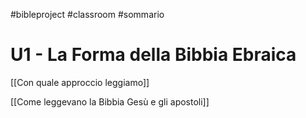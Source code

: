 #bibleproject #classroom #sommario

# U1 - La Forma della Bibbia Ebraica

[[Con quale approccio leggiamo]] 

[[Come leggevano la Bibbia Gesù e gli apostoli]]
